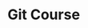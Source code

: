 # Git Course

<!-- Este é um repositório teste para ensinar como o Git funciona. -->

<!-- Saiba mais no link: https://www.udemy.com/git-e-github-para-iniciantes/ -->

<!-- Testando novamente o github -->
